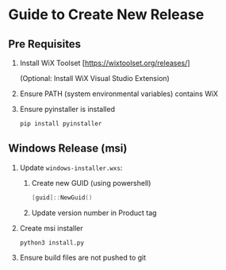 # Guide to Create New Release

## Pre Requisites

1. Install WiX Toolset [https://wixtoolset.org/releases/]

    (Optional: Install WiX Visual Studio Extension)

2. Ensure PATH (system environmental variables) contains WiX

3. Ensure pyinstaller is installed

    ```bash
    pip install pyinstaller
    ```

## Windows Release (msi)

1. Update `windows-installer.wxs`:

    1. Create new GUID (using powershell)

        ```powershell
        [guid]::NewGuid()
        ```

    2. Update version number in Product tag

2. Create msi installer

    ```bash
    python3 install.py
    ```

3. Ensure build files are not pushed to git
